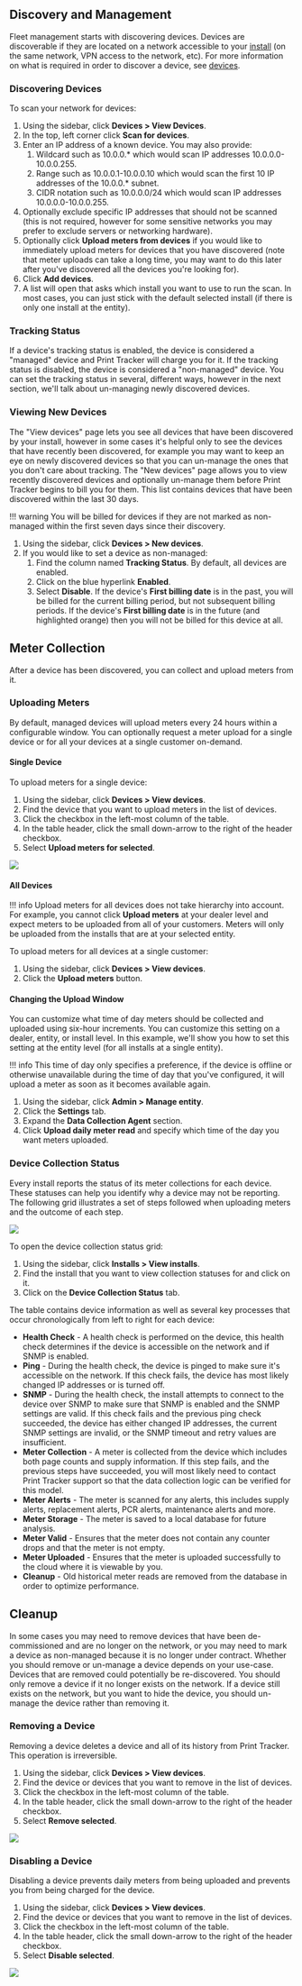 ## Discovery and Management
Fleet management starts with discovering devices. Devices are discoverable if they are located on a network accessible to your [install](../concepts/entities-users-and-installs.md#install) (on the same network, VPN access to the network, etc). For more information on what is required in order to discover a device, see [devices](../concepts/devices.md#networked-devices).

### Discovering Devices
To scan your network for devices:

1. Using the sidebar, click **Devices > View Devices**.
2. In the top, left corner click **Scan for devices**.
3. Enter an IP address of a known device. You may also provide:
      1. Wildcard such as 10.0.0.* which would scan IP addresses 10.0.0.0-10.0.0.255.
      2. Range such as 10.0.0.1-10.0.0.10 which would scan the first 10 IP addresses of the 10.0.0.* subnet.
      3. CIDR notation such as 10.0.0.0/24 which would scan IP addresses 10.0.0.0-10.0.0.255.
4. Optionally exclude specific IP addresses that should not be scanned (this is not required, however for some sensitive networks you may prefer to exclude servers or networking hardware).
5. Optionally click **Upload meters from devices** if you would like to immediately upload meters for devices that you have discovered (note that meter uploads can take a long time, you may want to do this later after you've discovered all the devices you're looking for).
6. Click **Add devices**.
7. A list will open that asks which install you want to use to run the scan. In most cases, you can just stick with the default selected install (if there is only one install at the entity).

### Tracking Status
If a device's tracking status is enabled, the device is considered a "managed" device and Print Tracker will charge you for it. If the tracking status is disabled, the device is considered a "non-managed" device. You can set the tracking status in several, different ways, however in the next section, we'll talk about un-managing newly discovered devices.

### Viewing New Devices
The "View devices" page lets you see all devices that have been discovered by your install, however in some cases it's helpful only to see the devices that have recently been discovered, for example you may want to keep an eye on newly discovered devices so that you can un-manage the ones that you don't care about tracking. The "New devices" page allows you to view recently discovered devices and optionally un-manage them before Print Tracker begins to bill you for them. This list contains devices that have been discovered within the last 30 days.

!!! warning
      You will be billed for devices if they are not marked as non-managed within the first seven days since their discovery.

1. Using the sidebar, click **Devices > New devices**.
2. If you would like to set a device as non-managed:
      1. Find the column named **Tracking Status**. By default, all devices are enabled.
      2. Click on the blue hyperlink **Enabled**.
      3. Select **Disable**. If the device's **First billing date** is in the past, you will be billed for the current billing period, but not subsequent billing periods. If the device's **First billing date** is in the future (and highlighted orange) then you will not be billed for this device at all.

## Meter Collection
After a device has been discovered, you can collect and upload meters from it.

### Uploading Meters
By default, managed devices will upload meters every 24 hours within a configurable window. You can optionally request a meter upload for a single device or for all your devices at a single customer on-demand.

#### Single Device
To upload meters for a single device:

1. Using the sidebar, click **Devices > View devices**.
2. Find the device that you want to upload meters in the list of devices.
3. Click the checkbox in the left-most column of the table.
4. In the table header, click the small down-arrow to the right of the header checkbox.
5. Select **Upload meters for selected**.

![](../images/devices-upload-selected.png)

#### All Devices

!!! info
      Upload meters for all devices does not take hierarchy into account. For example, you cannot click **Upload meters** at your dealer level and expect meters to be uploaded from all of your customers. Meters will only be uploaded from the installs that are at your selected entity.

To upload meters for all devices at a single customer:

1. Using the sidebar, click **Devices > View devices**.
2. Click the **Upload meters** button.

#### Changing the Upload Window
You can customize what time of day meters should be collected and uploaded using six-hour increments. You can customize this setting on a dealer, entity, or install level. In this example, we'll show you how to set this setting at the entity level (for all installs at a single entity).

!!! info
      This time of day only specifies a preference, if the device is offline or otherwise unavailable during the time of day that you've configured, it will upload a meter as soon as it becomes available again.

1. Using the sidebar, click **Admin > Manage entity**.
2. Click the **Settings** tab.
3. Expand the **Data Collection Agent** section.
4. Click **Upload daily meter read** and specify which time of the day you want meters uploaded.

### Device Collection Status
Every install reports the status of its meter collections for each device. These statuses can help you identify why a device may not be reporting. The following grid illustrates a set of steps followed when uploading meters and the outcome of each step.

![](../images/install-device-collection-status.png)

To open the device collection status grid:

1. Using the sidebar, click **Installs > View installs**.
2. Find the install that you want to view collection statuses for and click on it.
3. Click on the **Device Collection Status** tab.

The table contains device information as well as several key processes that occur chronologically from left to right for each device:

* **Health Check** - A health check is performed on the device, this health check determines if the device is accessible on the network and if SNMP is enabled.
* **Ping** - During the health check, the device is pinged to make sure it's accessible on the network. If this check fails, the device has most likely changed IP addresses or is turned off.
* **SNMP** - During the health check, the install attempts to connect to the device over SNMP to make sure that SNMP is enabled and the SNMP settings are valid. If this check fails and the previous ping check succeeded, the device has either changed IP addresses, the current SNMP settings are invalid, or the SNMP timeout and retry values are insufficient.
* **Meter Collection** - A meter is collected from the device which includes both page counts and supply information. If this step fails, and the previous steps have succeeded, you will most likely need to contact Print Tracker support so that the data collection logic can be verified for this model.
* **Meter Alerts** - The meter is scanned for any alerts, this includes supply alerts, replacement alerts, PCR alerts, maintenance alerts and more.
* **Meter Storage** - The meter is saved to a local database for future analysis.
* **Meter Valid** - Ensures that the meter does not contain any counter drops and that the meter is not empty.
* **Meter Uploaded** - Ensures that the meter is uploaded successfully to the cloud where it is viewable by you.
* **Cleanup** - Old historical meter reads are removed from the database in order to optimize performance.

## Cleanup
In some cases you may need to remove devices that have been de-commissioned and are no longer on the network, or you may need to mark a device as non-managed because it is no longer under contract. Whether you should remove or un-manage a device depends on your use-case. Devices that are removed could potentially be re-discovered. You should only remove a device if it no longer exists on the network. If a device still exists on the network, but you want to hide the device, you should un-manage the device rather than removing it.

### Removing a Device
Removing a device deletes a device and all of its history from Print Tracker. This operation is irreversible.

1. Using the sidebar, click **Devices > View devices**.
2. Find the device or devices that you want to remove in the list of devices.
3. Click the checkbox in the left-most column of the table.
4. In the table header, click the small down-arrow to the right of the header checkbox.
5. Select **Remove selected**.

![](../images/devices-bulk-remove.png)

### Disabling a Device
Disabling a device prevents daily meters from being uploaded and prevents you from being charged for the device.

1. Using the sidebar, click **Devices > View devices**.
2. Find the device or devices that you want to remove in the list of devices.
3. Click the checkbox in the left-most column of the table.
4. In the table header, click the small down-arrow to the right of the header checkbox.
5. Select **Disable selected**.

![](../images/devices-bulk-disable.png)
